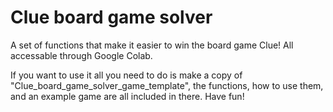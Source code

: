 # Clue board game solver
A set of functions that make it easier to win the board game Clue! All accessable through Google Colab. 

If you want to use it all you need to do is make a copy of "Clue_board_game_solver_game_template", the functions, how to use them, and an example game are all included in there. Have fun!
